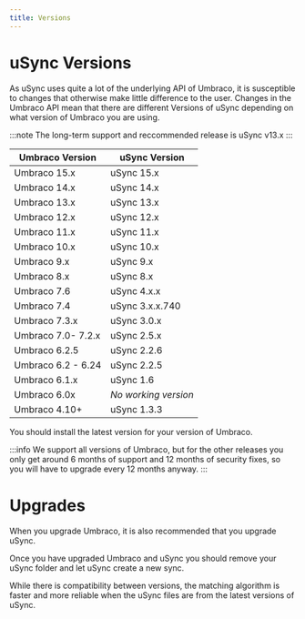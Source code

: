 ```yaml
---
title: Versions
---
```

# uSync Versions

As uSync uses quite a lot of the underlying API of Umbraco, it is susceptible to changes
that otherwise make little difference to the user. Changes in the Umbraco API mean that there are different Versions of uSync depending on what version of Umbraco you are using.

:::note
The long-term support and reccommended release is uSync v13.x
:::
 

| Umbraco Version    | uSync Version        
|--------------------|----------------------
| Umbraco 15.x      | uSync 15.x
| Umbraco 14.x      | uSync 14.x
| Umbraco 13.x      | uSync 13.x
| Umbraco 12.x      | uSync 12.x
| Umbraco 11.x      | uSync 11.x
| Umbraco 10.x      | uSync 10.x
| Umbraco 9.x       | uSync 9.x            
| Umbraco 8.x       | uSync 8.x            
| Umbraco 7.6       | uSync 4.x.x          
| Umbraco 7.4       | uSync 3.x.x.740      
| Umbraco 7.3.x      | uSync 3.0.x          
| Umbraco 7.0- 7.2.x | uSync 2.5.x          
| Umbraco 6.2.5     | uSync 2.2.6          
| Umbraco 6.2 - 6.24 | uSync 2.2.5          
| Umbraco 6.1.x      | uSync 1.6            
| Umbraco 6.0x       | *No working version* 
| Umbraco 4.10+      | uSync 1.3.3   

You should install the latest version for your version of Umbraco.

:::info
We support all versions of Umbraco, but for the other releases you only get around 6 months of support and 12 months of security fixes, so you will have to upgrade every 12 months anyway.
:::


# Upgrades 
When you upgrade Umbraco, it is also recommended that you upgrade uSync. 

Once you have upgraded Umbraco and uSync you should remove your uSync 
folder and let uSync create a new sync. 

While there is compatibility between versions, the matching algorithm is faster and more reliable when the uSync files are 
from the latest versions of uSync. 
